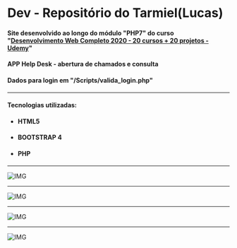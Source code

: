 # Dev - Repositório do Tarmiel(Lucas)
<h4> Site desenvolvido ao longo do módulo "PHP7" do curso "<a href="https://www.udemy.com/course/web-completo/">Desenvolvimento Web Completo 2020 - 20 cursos + 20 projetos - Udemy</a>"</h4>
<h4> APP Help Desk - abertura de chamados e consulta </h4>
<h4> Dados para login em "/Scripts/valida_login.php"</h4>
<hr>
<h4>Tecnologias utilizadas:</h4>
<ul>
  <li><h4>HTML5</h4></li>
  <li><h4>BOOTSTRAP 4</h4></li>
  <li><h4>PHP</h4></li>
</ul>
<hr>

![IMG](https://github.com/Tarmiel/PJ_web/blob/master/Dinamic/3.dHelpDesk/prints/p1.png)
<hr>

![IMG](https://github.com/Tarmiel/PJ_web/blob/master/Dinamic/3.dHelpDesk/prints/p2.png)
<hr>

![IMG](https://github.com/Tarmiel/PJ_web/blob/master/Dinamic/3.dHelpDesk/prints/p3.png)
<hr>

![IMG](https://github.com/Tarmiel/PJ_web/blob/master/Dinamic/3.dHelpDesk/prints/p4.png)
